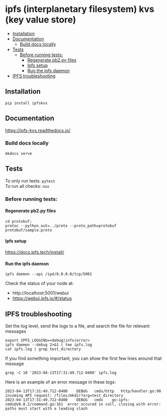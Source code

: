 # ipfs (interplanetary filesystem) kvs (key value store)

- [Installation](#installation)
- [Documentation](#documentation)
  * [Build docs locally](#build-docs-locally)
- [Tests](#tests)
  * [Before running tests:](#before-running-tests-)
    + [Regenerate pb2.py files](#regenerate-pb2py-files)
    + [Ipfs setup](#ipfs-setup)
    + [Run the ipfs daemon](#run-the-ipfs-daemon)
- [IPFS troubleshooting](#ipfs-troubleshooting)

## Installation

```
pip install ipfskvs
```

## Documentation

https://ipfs-kvs.readthedocs.io/

### Build docs locally
`mkdocs serve`

## Tests
To only run tests: `pytest`  
To run all checks: `nox`

### Before running tests:

#### Regenerate pb2.py files 
```
cd protobuf;
protoc --python_out=../proto --proto_path=protobuf protobuf/sample.proto
```

#### Ipfs setup
https://docs.ipfs.tech/install/  

#### Run the ipfs daemon
```
ipfs daemon --api /ip4/0.0.0.0/tcp/5001
```
Check the status of your node at:
  - http://localhost:5001/webui
  - https://webui.ipfs.io/#/status


## IPFS troubleshooting

Set the log level, send the logs to a file, and search the file for relevant messages
```
export IPFS_LOGGING=<debug|info|error>
ipfs daemon --debug 2>&1 | tee ipfs.log
cat ipfs.log | grep test_directory
```

If you find something important, you can show the first few lines around that message
```
grep -C 10 '2023-04-13T17:31:49.712-0400' ipfs.log
```

Here is an example of an error message in these logs:
```
2023-04-13T17:31:49.712-0400	DEBUG	cmds/http	http/handler.go:90	incoming API request: /files/mkdir?arg=test_directory
2023-04-13T17:31:49.712-0400	DEBUG	cmds	go-ipfs-cmds@v0.8.2/command.go:161	error occured in call, closing with error: paths must start with a leading slash
```
